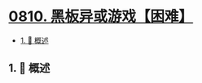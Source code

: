 # [0810. 黑板异或游戏【困难】](https://github.com/Tdahuyou/TNotes.leetcode/tree/main/notes/0810.%20%E9%BB%91%E6%9D%BF%E5%BC%82%E6%88%96%E6%B8%B8%E6%88%8F%E3%80%90%E5%9B%B0%E9%9A%BE%E3%80%91)

<!-- region:toc -->

- [1. 📝 概述](#1--概述)

<!-- endregion:toc -->

## 1. 📝 概述
